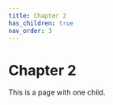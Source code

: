 ```yaml
---
title: Chapter 2
has_children: true
nav_order: 3
---
```


# Chapter 2
This is a page with one child.